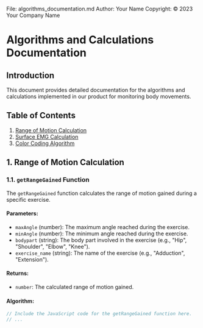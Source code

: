 File: algorithms_documentation.md
Author: Your Name
Copyright: © 2023 Your Company Name

# Algorithms and Calculations Documentation

## Introduction

This document provides detailed documentation for the algorithms and calculations implemented in our product for monitoring body movements.

## Table of Contents

1. [Range of Motion Calculation](#range-of-motion-calculation)
2. [Surface EMG Calculation](#surface-emg-calculation)
3. [Color Coding Algorithm](#color-coding-algorithm)

## 1. Range of Motion Calculation

### 1.1. `getRangeGained` Function

The `getRangeGained` function calculates the range of motion gained during a specific exercise.

#### Parameters:

- `maxAngle` (number): The maximum angle reached during the exercise.
- `minAngle` (number): The minimum angle reached during the exercise.
- `bodypart` (string): The body part involved in the exercise (e.g., "Hip", "Shoulder", "Elbow", "Knee").
- `exercise_name` (string): The name of the exercise (e.g., "Adduction", "Extension").

#### Returns:

- `number`: The calculated range of motion gained.

#### Algorithm:

```javascript
// Include the JavaScript code for the getRangeGained function here.
// ...
